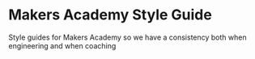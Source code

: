 # Makers Academy Style Guide

Style guides for Makers Academy so we have a consistency both when engineering and when coaching
